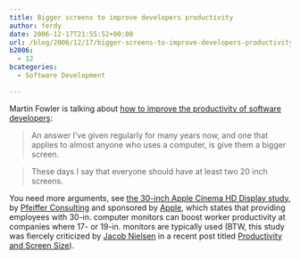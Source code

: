```yaml
---
title: Bigger screens to improve developers productivity
author: ferdy
date: 2006-12-17T21:55:52+00:00
url: /blog/2006/12/17/bigger-screens-to-improve-developers-productivity/
b2006:
  - 12
bcategories:
  - Software Development

---
```

Martin Fowler is talking about [how to improve the productivity of software developers][1]:

> An answer I&#8217;ve given regularly for many years now, and one that applies to almost anyone who uses a computer, is give them a bigger screen.

> These days I say that everyone should have at least two 20 inch screens.

You need more arguments, see [the 30-inch Apple Cinema HD Display study][2], by [Pfeiffer Consulting][3] and sponsored by [Apple][4], which states that providing employees with 30-in. computer monitors can boost worker productivity at companies where 17- or 19-in. monitors are typically used (BTW, this study was fiercely criticized by [Jacob Nielsen][5] in a recent post titled [Productivity and Screen Size][6]).

 [1]: http://martinfowler.com/bliki/BigScreen.html
 [2]: http://pfeifferreport.com/Cin_Disp30_Benchmarks.pdf
 [3]: http://pfeifferreport.com
 [4]: http://www.apple.com/
 [5]: http://en.wikipedia.org/wiki/Jakob_Nielsen_(usability_consultant)
 [6]: http://www.useit.com/alertbox/screen-productivity.html